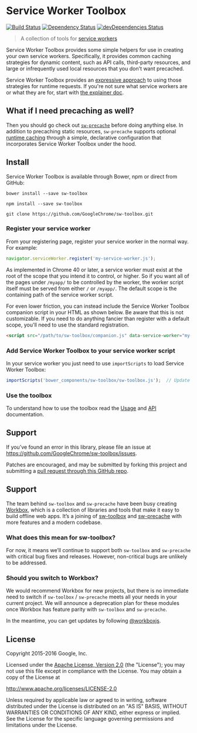 # Service Worker Toolbox

[![Build Status](https://travis-ci.org/GoogleChrome/sw-toolbox.svg?branch=master)](https://travis-ci.org/GoogleChrome/sw-toolbox) [![Dependency Status](https://david-dm.org/googlechrome/sw-toolbox.svg)](https://david-dm.org/googlechrome/sw-toolbox) [![devDependencies Status](https://david-dm.org/googlechrome/sw-toolbox/dev-status.svg)](https://david-dm.org/googlechrome/sw-toolbox?type=dev)

> A collection of tools for [service workers](https://w3c.github.io/ServiceWorker/)

Service Worker Toolbox provides some simple helpers for use in creating your own service workers. Specifically, it provides common caching strategies for dynamic content, such as API calls, third-party resources, and large or infrequently used local resources that you don't want precached.

Service Worker Toolbox provides an [expressive approach](https://googlechrome.github.io/sw-toolbox/usage.html#express-style-routes) to using those strategies for runtime requests. If you're not sure what service workers are or what they are for, start with [the explainer doc](https://github.com/slightlyoff/ServiceWorker/blob/master/explainer.md).

## What if I need precaching as well?

Then you should go check out [`sw-precache`](https://github.com/GoogleChrome/sw-precache) before doing anything else. In addition to precaching static resources, `sw-precache` supports optional [runtime caching](https://github.com/GoogleChrome/sw-precache#runtime-caching) through a simple, declarative configuration that incorporates Service Worker Toolbox under the hood.

## Install

Service Worker Toolbox is available through Bower, npm or direct from GitHub:

`bower install --save sw-toolbox`

`npm install --save sw-toolbox`

`git clone https://github.com/GoogleChrome/sw-toolbox.git`

### Register your service worker

From your registering page, register your service worker in the normal way. For example:

```javascript
navigator.serviceWorker.register('my-service-worker.js');
```

As implemented in Chrome 40 or later, a service worker must exist at the root of the scope that you intend it to control, or higher. So if you want all of the pages under `/myapp/` to be controlled by the worker, the worker script itself must be served from either `/` or `/myapp/`. The default scope is the containing path of the service worker script.

For even lower friction, you can instead include the Service Worker Toolbox companion script in your HTML as shown below. Be aware that this is not customizable. If you need to do anything fancier than register with a default scope, you'll need to use the standard registration.

```html
<script src="/path/to/sw-toolbox/companion.js" data-service-worker="my-service-worker.js"></script>
```

### Add Service Worker Toolbox to your service worker script

In your service worker you just need to use `importScripts` to load Service Worker Toolbox:

```javascript
importScripts('bower_components/sw-toolbox/sw-toolbox.js');  // Update path to match your own setup.
```

### Use the toolbox

To understand how to use the toolbox read the [Usage](https://googlechrome.github.io/sw-toolbox/usage.html#main) and [API](https://googlechrome.github.io/sw-toolbox/api.html#main) documentation.

## Support

If you’ve found an error in this library, please file an issue at https://github.com/GoogleChrome/sw-toolbox/issues.

Patches are encouraged, and may be submitted by forking this project and submitting a [pull request through this GitHub repo](https://github.com/GoogleChrome/sw-toolbox/pulls).

## Support

The team behind `sw-toolbox` and `sw-precache` have been busy creating [Workbox](https://workboxjs.org), which is a collection of libraries and tools that make it easy to build offline web apps. It’s a joining of [sw-toolbox](https://github.com/GoogleChrome/sw-toolbox) and [sw-precache](https://github.com/GoogleChrome/sw-precache) with more features and a modern codebase.

### What does this mean for sw-toolbox?

For now, it means we’ll continue to support both `sw-toolbox` and `sw-precache` with critical bug fixes and releases. However, non-critical bugs are unlikely to be addressed.

### Should you switch to Workbox?

We would recommend Workbox for new projects, but there is no immediate need to switch if `sw-toolbox` / `sw-precache` meets all your needs in your current project. We will announce a deprecation plan for these modules once Workbox has feature parity with `sw-toolbox` and `sw-precache`.

In the meantime, you can get updates by following [@workboxjs](https://twitter.com/workboxjs).


## License

Copyright 2015-2016 Google, Inc.

Licensed under the [Apache License, Version 2.0](LICENSE) (the "License");
you may not use this file except in compliance with the License. You may
obtain a copy of the License at

   http://www.apache.org/licenses/LICENSE-2.0

Unless required by applicable law or agreed to in writing, software
distributed under the License is distributed on an "AS IS" BASIS,
WITHOUT WARRANTIES OR CONDITIONS OF ANY KIND, either express or implied.
See the License for the specific language governing permissions and
limitations under the License.
